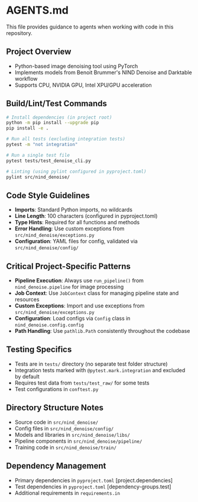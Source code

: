 # AGENTS.md

This file provides guidance to agents when working with code in this repository.

## Project Overview

- Python-based image denoising tool using PyTorch
- Implements models from Benoit Brummer's NIND Denoise and Darktable workflow
- Supports CPU, NVIDIA GPU, Intel XPU/GPU acceleration

## Build/Lint/Test Commands

```bash
# Install dependencies (in project root)
python -m pip install --upgrade pip
pip install -e .

# Run all tests (excluding integration tests)
pytest -m "not integration"

# Run a single test file
pytest tests/test_denoise_cli.py

# Linting (using pylint configured in pyproject.toml)
pylint src/nind_denoise/
```

## Code Style Guidelines

- **Imports**: Standard Python imports, no wildcards
- **Line Length**: 100 characters (configured in pyproject.toml)
- **Type Hints**: Required for all functions and methods
- **Error Handling**: Use custom exceptions from `src/nind_denoise/exceptions.py`
- **Configuration**: YAML files for config, validated via `src/nind_denoise/config/`

## Critical Project-Specific Patterns

- **Pipeline Execution**: Always use `run_pipeline()` from `nind_denoise.pipeline` for image processing
- **Job Context**: Use `JobContext` class for managing pipeline state and resources
- **Custom Exceptions**: Import and use exceptions from `src/nind_denoise/exceptions.py`
- **Configuration**: Load configs via `Config` class in `nind_denoise.config.config`
- **Path Handling**: Use `pathlib.Path` consistently throughout the codebase

## Testing Specifics

- Tests are in `tests/` directory (no separate test folder structure)
- Integration tests marked with `@pytest.mark.integration` and excluded by default
- Requires test data from `tests/test_raw/` for some tests
- Test configurations in `conftest.py`

## Directory Structure Notes

- Source code in `src/nind_denoise/`
- Config files in `src/nind_denoise/config/`
- Models and libraries in `src/nind_denoise/libs/`
- Pipeline components in `src/nind_denoise/pipeline/`
- Training code in `src/nind_denoise/train/`

## Dependency Management

- Primary dependencies in `pyproject.toml` [project.dependencies]
- Test dependencies in `pyproject.toml` [dependency-groups.test]
- Additional requirements in `requirements.in`